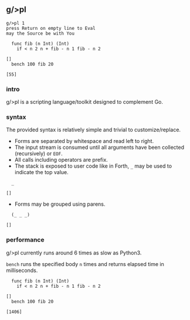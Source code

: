 ## g/>pl

```
g/>pl 1
press Return on empty line to Eval
may the Source be with You

  func fib (n Int) (Int) 
    if < n 2 n + fib - n 1 fib - n 2

[]
  bench 100 fib 20

[55]
```

### intro
g/>pl is a scripting language/toolkit designed to complement Go.

### syntax
The provided syntax is relatively simple and trivial to customize/replace.

- Forms are separated by whitespace and read left to right.
- The input stream is consumed until all arguments have been collected (recursively) or `EOF`.
- All calls including operators are prefix.
- The stack is exposed to user code like in Forth, `_` may be used to indicate the top value.
```
  _
  
[]
```
- Forms may be grouped using parens.
```
  (_ _ _)
  
[]
```

### performance
g/>pl currently runs around 6 times as slow as Python3.

`bench` runs the specified body `n` times and returns elapsed time in milliseconds.

```
  func fib (n Int) (Int) 
    if < n 2 n + fib - n 1 fib - n 2

[]
  bench 100 fib 20

[1406]
```
